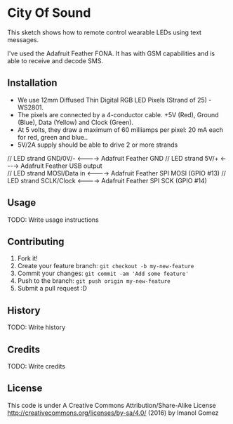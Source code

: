 # City Of Sound

This sketch shows how to remote control wearable LEDs using text messages.

I've used the Adafruit Feather FONA. It has  with GSM capabilities and is able to receive and decode SMS.

## Installation

- We use 12mm Diffused Thin Digital RGB LED Pixels (Strand of 25) - WS2801.
- The pixels are connected by a 4-conductor cable. +5V (Red), Ground (Blue), Data (Yellow) and Clock (Green). 
- At 5 volts, they draw a maximum of 60 milliamps per pixel: 20 mA each for red, green and blue..
- 5V/2A supply should be able to drive 2 or more strands

// LED strand GND/0V/-      <----> Adafruit Feather GND 
// LED strand 5V/+          <---->  Adafruit Feather USB output  
// LED strand MOSI/Data in  <----> Adafruit Feather SPI MOSI (GPIO #13)
// LED strand SCLK/Clock    <----> Adafruit Feather SPI SCK  (GPIO #14) 

## Usage

TODO: Write usage instructions

## Contributing

1. Fork it!
2. Create your feature branch: `git checkout -b my-new-feature`
3. Commit your changes: `git commit -am 'Add some feature'`
4. Push to the branch: `git push origin my-new-feature`
5. Submit a pull request :D

## History

TODO: Write history

## Credits

TODO: Write credits

## License

 This code is under A Creative Commons Attribution/Share-Alike License http://creativecommons.org/licenses/by-sa/4.0/ (2016) by Imanol Gomez
